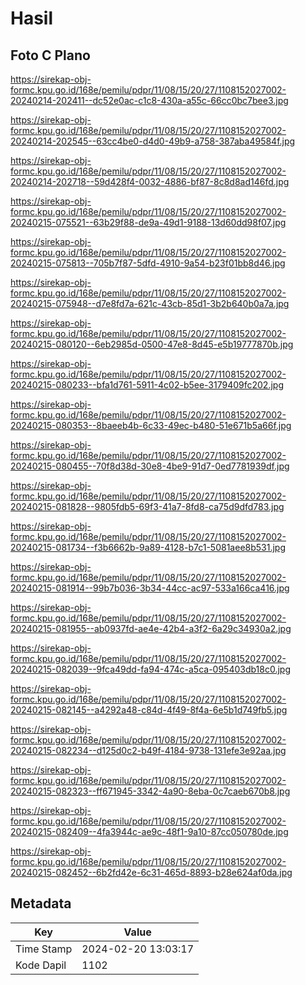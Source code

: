 # Hasil

## Foto C Plano

https://sirekap-obj-formc.kpu.go.id/168e/pemilu/pdpr/11/08/15/20/27/1108152027002-20240214-202411--dc52e0ac-c1c8-430a-a55c-66cc0bc7bee3.jpg

https://sirekap-obj-formc.kpu.go.id/168e/pemilu/pdpr/11/08/15/20/27/1108152027002-20240214-202545--63cc4be0-d4d0-49b9-a758-387aba49584f.jpg

https://sirekap-obj-formc.kpu.go.id/168e/pemilu/pdpr/11/08/15/20/27/1108152027002-20240214-202718--59d428f4-0032-4886-bf87-8c8d8ad146fd.jpg

https://sirekap-obj-formc.kpu.go.id/168e/pemilu/pdpr/11/08/15/20/27/1108152027002-20240215-075521--63b29f88-de9a-49d1-9188-13d60dd98f07.jpg

https://sirekap-obj-formc.kpu.go.id/168e/pemilu/pdpr/11/08/15/20/27/1108152027002-20240215-075813--705b7f87-5dfd-4910-9a54-b23f01bb8d46.jpg

https://sirekap-obj-formc.kpu.go.id/168e/pemilu/pdpr/11/08/15/20/27/1108152027002-20240215-075948--d7e8fd7a-621c-43cb-85d1-3b2b640b0a7a.jpg

https://sirekap-obj-formc.kpu.go.id/168e/pemilu/pdpr/11/08/15/20/27/1108152027002-20240215-080120--6eb2985d-0500-47e8-8d45-e5b19777870b.jpg

https://sirekap-obj-formc.kpu.go.id/168e/pemilu/pdpr/11/08/15/20/27/1108152027002-20240215-080233--bfa1d761-5911-4c02-b5ee-3179409fc202.jpg

https://sirekap-obj-formc.kpu.go.id/168e/pemilu/pdpr/11/08/15/20/27/1108152027002-20240215-080353--8baeeb4b-6c33-49ec-b480-51e671b5a66f.jpg

https://sirekap-obj-formc.kpu.go.id/168e/pemilu/pdpr/11/08/15/20/27/1108152027002-20240215-080455--70f8d38d-30e8-4be9-91d7-0ed7781939df.jpg

https://sirekap-obj-formc.kpu.go.id/168e/pemilu/pdpr/11/08/15/20/27/1108152027002-20240215-081828--9805fdb5-69f3-41a7-8fd8-ca75d9dfd783.jpg

https://sirekap-obj-formc.kpu.go.id/168e/pemilu/pdpr/11/08/15/20/27/1108152027002-20240215-081734--f3b6662b-9a89-4128-b7c1-5081aee8b531.jpg

https://sirekap-obj-formc.kpu.go.id/168e/pemilu/pdpr/11/08/15/20/27/1108152027002-20240215-081914--99b7b036-3b34-44cc-ac97-533a166ca416.jpg

https://sirekap-obj-formc.kpu.go.id/168e/pemilu/pdpr/11/08/15/20/27/1108152027002-20240215-081955--ab0937fd-ae4e-42b4-a3f2-6a29c34930a2.jpg

https://sirekap-obj-formc.kpu.go.id/168e/pemilu/pdpr/11/08/15/20/27/1108152027002-20240215-082039--9fca49dd-fa94-474c-a5ca-095403db18c0.jpg

https://sirekap-obj-formc.kpu.go.id/168e/pemilu/pdpr/11/08/15/20/27/1108152027002-20240215-082145--a4292a48-c84d-4f49-8f4a-6e5b1d749fb5.jpg

https://sirekap-obj-formc.kpu.go.id/168e/pemilu/pdpr/11/08/15/20/27/1108152027002-20240215-082234--d125d0c2-b49f-4184-9738-131efe3e92aa.jpg

https://sirekap-obj-formc.kpu.go.id/168e/pemilu/pdpr/11/08/15/20/27/1108152027002-20240215-082323--ff671945-3342-4a90-8eba-0c7caeb670b8.jpg

https://sirekap-obj-formc.kpu.go.id/168e/pemilu/pdpr/11/08/15/20/27/1108152027002-20240215-082409--4fa3944c-ae9c-48f1-9a10-87cc050780de.jpg

https://sirekap-obj-formc.kpu.go.id/168e/pemilu/pdpr/11/08/15/20/27/1108152027002-20240215-082452--6b2fd42e-6c31-465d-8893-b28e624af0da.jpg


## Metadata

| Key        | Value               |
| ---------- | ------------------- |
| Time Stamp | 2024-02-20 13:03:17 |
| Kode Dapil | 1102                |



